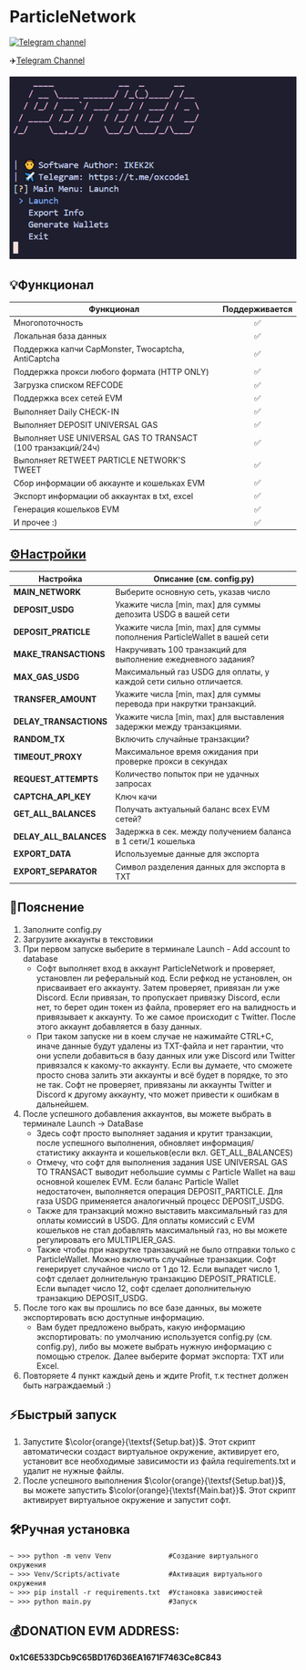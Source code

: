 # ParticleNetwork
[![Telegram channel](https://img.shields.io/endpoint?url=https://runkit.io/damiankrawczyk/telegram-badge/branches/master?url=https://t.me/oxcode1)](https://t.me/oxcode1)

✈️[Telegram Channel](https://t.me/oxcode1)

![img1](data/demo/demo.png)

## 💡Функционал  
| Функционал                                                     | Поддерживается  |
|----------------------------------------------------------------|:---------------:|
| Многопоточность                                                |        ✅       |
| Локальная база данных                                          |        ✅       |
| Поддержка капчи CapMonster, Twocaptcha, AntiCaptcha            |        ✅       |
| Поддержка прокси любого формата (HTTP ONLY)                    |        ✅       |
| Загрузка списком REFCODE                                       |        ✅       |
| Поддержка всех сетей EVM                                       |        ✅       |
| Выполняет Daily CHECK-IN                                       |        ✅       |
| Выполняет DEPOSIT UNIVERSAL GAS                                |        ✅       |
| Выполняет USE UNIVERSAL GAS TO TRANSACT (100 транзакций/24ч)   |        ✅       |
| Выполняет RETWEET PARTICLE NETWORK'S TWEET                     |        ✅       |
| Сбор информации об аккаунте и кошельках EVM                    |        ✅       |
| Экспорт информации об аккаунтах в txt, excel                   |        ✅       |
| Генерация кошельков EVM                                        |        ✅       |
| И прочее :)                                                    |        ✅       |

## [⚙️Настройки](https://github.com/NikeAK/ParticleNetwork/blob/main/data/config.py)
| Настройка                  | Описание (см. config.py)                                                  |
|----------------------------|---------------------------------------------------------------------------|
| **MAIN_NETWORK**           | Выберите основную сеть, указав число                                      |
| **DEPOSIT_USDG**           | Укажите числа [min, max] для суммы депозита USDG в вашей сети             |
| **DEPOSIT_PRATICLE**       | Укажите числа [min, max] для суммы пополнения ParticleWallet в вашей сети |
| **MAKE_TRANSACTIONS**      | Накручивать 100 транзакций для выполнение ежедневного задания?            |
| **MAX_GAS_USDG**           | Максимальный газ USDG для оплаты, у каждой сети сильно отличается.        |
| **TRANSFER_AMOUNT**        | Укажите числа [min, max] для суммы перевода при накрутки транзакций.      |
| **DELAY_TRANSACTIONS**     | Укажите числа [min, max] для выставления задержки между транзакциями.     |
| **RANDOM_TX**              | Включить случайные транзакции?                                            |
| **TIMEOUT_PROXY**          | Максимальное время ожидания при проверке прокси в секундах                |
| **REQUEST_ATTEMPTS**       | Количество попыток при не удачных запросах                                |
| **CAPTCHA_API_KEY**        | Ключ качи                                                                 |
| **GET_ALL_BALANCES**       | Получать актуальный баланс всех EVM сетей?                                |
| **DELAY_ALL_BALANCES**     | Задержка в сек. между получением баланса в 1 сети/1 кошелька              |
| **EXPORT_DATA**            | Используемые данные для экспорта                                          |
| **EXPORT_SEPARATOR**       | Символ разделения данных для экспорта в TXT                               |

## 📝Пояснение
1. Заполните config.py
2. Загрузите аккаунты в текстовики
3. При первом запуске выберите в терминале Launch - Add account to database
    - Софт выполняет вход в аккаунт ParticleNetwork и проверяет, установлен ли реферальный код. Если рефкод не установлен, он присваивает его аккаунту. Затем проверяет, привязан ли уже Discord. Если привязан, то пропускает привязку Discord, если нет, то берет один токен из файла, проверяет его на валидность и привязывает к аккаунту. То же самое происходит с Twitter. После этого аккаунт добавляется в базу данных.
    - При таком запуске ни в коем случае не нажимайте CTRL+C, иначе данные будут удалены из TXT-файла и нет гарантии, что они успели добавиться в базу данных или уже Discord или Twitter привязался к какому-то аккаунту. Если вы думаете, что сможете просто снова залить эти аккаунты и всё будет в порядке, то это не так. Софт не проверяет, привязаны ли аккаунты Twitter и Discord к другому аккаунту, что может привести к ошибкам в дальнейшем.
4. После успешного добавления аккаунтов, вы можете выбрать в терминале Launch -> DataBase
    - Здесь софт просто выполняет задания и крутит транзакции, после успешного выполнения, обновляет информация/статистику аккаунта и кошельков(если вкл. GET_ALL_BALANCES)
    - Отмечу, что софт для выполнения задания USE UNIVERSAL GAS TO TRANSACT выводит небольшие суммы с Particle Wallet на ваш основной кошелек EVM. Если баланс Particle Wallet недостаточен, выполняется операция DEPOSIT_PARTICLE. Для газа USDG применяется аналогичный процесс DEPOSIT_USDG.
    - Также для транзакций можно выставить максимальный газ для оплаты комиссий в USDG. Для оплаты комиссий с EVM кошельков не стал добавлять максимальный газ, но вы можете регулировать его MULTIPLIER_GAS.
    - Также чтобы при накрутке транзакций не было отправки только с ParticleWallet. Можно включить случайные транзакции. Софт генерирует случайное число от 1 до 12. Если выпадет число 1, софт сделает долнительную транзакцию DEPOSIT_PRATICLE. Если выпадет число 12, софт сделает дополнительную транзакцию DEPOSIT_USDG.
5. После того как вы прошлись по все базе данных, вы можете экспортировать всю доступные информацию.
    - Вам будет предложено выбрать, какую информацию экспортировать: по умолчанию используется config.py (см. config.py), либо вы можете выбрать нужную информацию с помощью стрелок. Далее выберите формат экспорта: TXT или Excel.
6. Повторяете 4 пункт каждый день и ждите Profit, т.к тестнет должен быть награждаемый :)

## ⚡️Быстрый запуск
1. Запустите $\color{orange}{\textsf{Setup.bat}}$. Этот скрипт автоматически создаст виртуальное окружение, активирует его, установит все необходимые зависимости из файла requirements.txt и удалит не нужные файлы.
2. После успешного выполнения $\color{orange}{\textsf{Setup.bat}}$, вы можете запустить $\color{orange}{\textsf{Main.bat}}$. Этот скрипт активирует виртуальное окружение и запустит софт.

## 🛠️Ручная установка
```shell
~ >>> python -m venv Venv              #Создание виртуального окружения
~ >>> Venv/Scripts/activate            #Активация виртуального окружения
~ >>> pip install -r requirements.txt  #Установка зависимостей
~ >>> python main.py                   #Запуск
```

## 💰DONATION EVM ADDRESS: 
**0x1C6E533DCb9C65BD176D36EA1671F7463Ce8C843**

